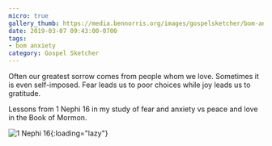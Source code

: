 ```yaml
---
micro: true
gallery_thumb: https://media.bennorris.org/images/gospelsketcher/bom-anxiety-study/1-nephi-16.jpg
date: 2019-03-07 09:43:00-0700
tags:
- bom anxiety
category: Gospel Sketcher
---
```


Often our greatest sorrow comes from people whom we love. Sometimes it is even self-imposed. Fear leads us to poor choices while joy leads us to gratitude.

Lessons from 1 Nephi 16 in my study of fear and anxiety vs peace and love in the Book of Mormon.

![1 Nephi 16](https://media.bennorris.org/images/gospelsketcher/bom-anxiety-study/1-nephi-16.jpg){:loading="lazy"}